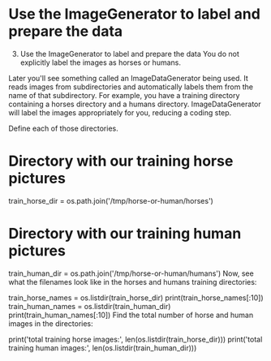 # Use the ImageGenerator to label and prepare the data

3. Use the ImageGenerator to label and prepare the data
You do not explicitly label the images as horses or humans.

Later you'll see something called an ImageDataGenerator being used. It reads images from subdirectories and automatically labels them from the name of that subdirectory. For example, you have a training directory containing a horses directory and a humans directory. ImageDataGenerator will label the images appropriately for you, reducing a coding step.

Define each of those directories.


# Directory with our training horse pictures
train_horse_dir = os.path.join('/tmp/horse-or-human/horses')
 
# Directory with our training human pictures
train_human_dir = os.path.join('/tmp/horse-or-human/humans')
Now, see what the filenames look like in the horses and humans training directories:


train_horse_names = os.listdir(train_horse_dir)
print(train_horse_names[:10])
train_human_names = os.listdir(train_human_dir)
print(train_human_names[:10])
Find the total number of horse and human images in the directories:


print('total training horse images:', len(os.listdir(train_horse_dir)))
print('total training human images:', len(os.listdir(train_human_dir)))